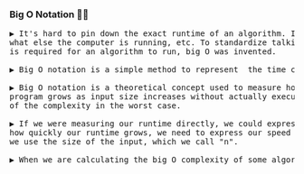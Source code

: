 ### Big O Notation 🙇🏻
<pre>
▶️ It's hard to pin down the exact runtime of an algorithm. It depends on the speed of the processor,
what else the computer is running, etc. To standardize talking about how much time and how much space 
is required for an algorithm to run, big O was invented. 

▶️ Big O notation is a simple method to represent  the time complexity

▶️ Big O notation is a theoretical concept used to measure how running time or space requirements for a 
program grows as input size increases without actually executing the algorithm. It gives an upper bound
of the complexity in the worst case.

▶️ If we were measuring our runtime directly, we could express our speed in seconds. Since we're measuring 
how quickly our runtime grows, we need to express our speed in terms of something else. With Big O notation,
we use the size of the input, which we call "n".

▶️ When we are calculating the big O complexity of some algorithm, we should not consider the constants
</pre>

